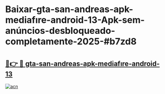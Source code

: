 # Baixar-gta-san-andreas-apk-mediafıre-android-13-Apk-sem-anúncios-desbloqueado-completamente-2025-#b7zd8

# <h2><a href="https://ainizakaria.my?title=gta-san-andreas-apk-mediafıre-android-13&ref=24M">🔗👉 🔴 gta-san-andreas-apk-mediafıre-android-13</a></h2>

[![acn](https://github.com/user-attachments/assets/0f9c940e-d8b0-45ae-aac7-cd30a18b3e1c)](https://ainizakaria.my?title=gta-san-andreas-apk-mediafıre-android-13&ref=24M)

